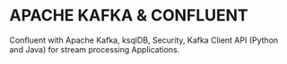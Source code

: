 # APACHE KAFKA & CONFLUENT
Confluent with Apache Kafka, ksqlDB, Security, Kafka Client API (Python and Java) for stream processing Applications.
